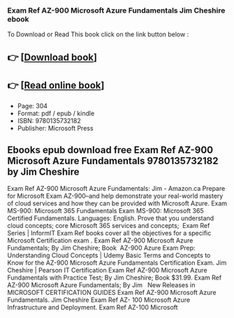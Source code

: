 ### Exam Ref AZ-900 Microsoft Azure Fundamentals Jim Cheshire ebook

To Download or Read This book click on the link button below :

## 👉  [**[Download book](http://filesbooks.info/download.php?group=book&from=github.com&id=543755&lnk=1063 "Download book")**]

## 👉  [**[Read online book](http://filesbooks.info/download.php?group=book&from=github.com&id=543755&lnk=1063 "Read online book")**]


* Page: 304
* Format: pdf / epub / kindle
* ISBN: 9780135732182
* Publisher: Microsoft Press



## Ebooks epub download free Exam Ref AZ-900 Microsoft Azure Fundamentals 9780135732182 by Jim Cheshire 



 Exam Ref AZ-900 Microsoft Azure Fundamentals: Jim  - Amazon.ca Prepare for Microsoft Exam AZ-900–and help demonstrate your real-world mastery of cloud services and how they can be provided with Microsoft Azure.
 Exam MS-900: Microsoft 365 Fundamentals Exam MS-900: Microsoft 365 Certified Fundamentals. Languages: English. Prove that you understand cloud concepts; core Microsoft 365 services and concepts; 
 Exam Ref Series | InformIT Exam Ref books cover all the objectives for a specific Microsoft Certification exam . Exam Ref AZ-900 Microsoft Azure Fundamentals; By Jim Cheshire; Book 
 AZ-900 Azure Exam Prep: Understanding Cloud Concepts | Udemy Basic Terms and Concepts to Know for the AZ-900 Microsoft Azure Fundamentals Certification Exam.
 Jim Cheshire | Pearson IT Certification Exam Ref AZ-900 Microsoft Azure Fundamentals with Practice Test; By Jim Cheshire; Book $31.99. Exam Ref AZ-900 Microsoft Azure Fundamentals; By Jim  
 New Releases in MICROSOFT CERTIFICATION GUIDES Exam Ref AZ-900 Microsoft Azure Fundamentals. Jim Cheshire Exam Ref AZ- 100 Microsoft Azure Infrastructure and Deployment. Exam Ref AZ-100 Microsoft 





